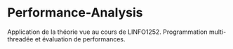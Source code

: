 # Performance-Analysis
Application de la théorie vue au cours de LINFO1252. Programmation multi-threadée et évaluation de performances.
